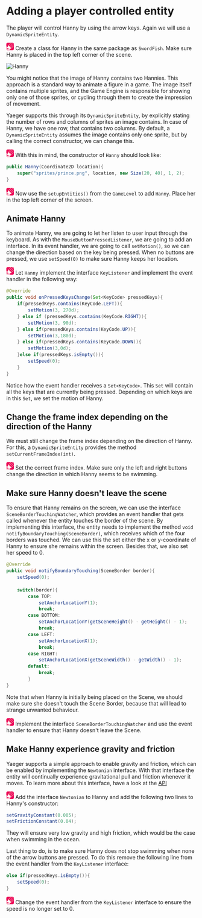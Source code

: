 # Adding a player controlled entity

The player will control Hanny by using the arrow keys. Again we will use
a `DynamicSpriteEntity`.

![Edit](images/edit.png) Create a class for Hanny in the same package as
`SwordFish`. Make sure Hanny is placed in the top left corner of the scene.

![Hanny](images/game/prince.png)

You might notice that the image of Hanny contains two Hannies. This approach is
a standard way to animate a figure in a game. The image itself contains multiple
sprites, and the Game Engine is responsible for showing only one of those
sprites, or cycling through them to create the impression of movement.

Yaeger supports this through its `DynamicSpriteEntity`, by explicitly stating
the number of rows and columns of sprites an image contains. In case of Hanny,
we have one row, that contains two columns. By default, a `DynamicSpriteEntity`
assumes the image contains only one sprite, but by calling the correct
constructor, we can change this.

![Edit](images/edit.png) With this in mind, the constructor of `Hanny` should
look like:

```java
public Hanny(Coordinate2D location){
    super("sprites/prince.png", location, new Size(20, 40), 1, 2);
}
```

![Edit](images/edit.png) Now use the `setupEntities()` from the `GameLevel` to
add `Hanny`. Place her in the top left corner of the screen.

## Animate Hanny

To animate Hanny, we are going to let her listen to user input through the
keyboard. As with the `MouseButtonPressedListener`, we are going to add an 
interface. In its event handler, we are going to call `setMotion()`, so we 
can change the direction based on the key being pressed. When no buttons are 
pressed, we use `setSpeed(0)` to make sure Hanny keeps her location.

![Edit](images/edit.png) Let `Hanny` implement the interface `KeyListener` and
implement the event handler in the following way:

```java
@Override
public void onPressedKeysChange(Set<KeyCode> pressedKeys){
    if(pressedKeys.contains(KeyCode.LEFT)){
        setMotion(3, 270d);
    } else if (pressedKeys.contains(KeyCode.RIGHT)){
        setMotion(3, 90d);
    } else if(pressedKeys.contains(KeyCode.UP)){
        setMotion(3,180d);
    } else if(pressedKeys.contains(KeyCode.DOWN)){
        setMotion(3,0d);
    }else if(pressedKeys.isEmpty()){
        setSpeed(0);
    }
}
```

Notice how the event handler receives a `Set<KeyCode>`. This `Set` will contain
all the keys that are currently being pressed. Depending on which keys are in
this `Set`, we set the motion of Hanny.

## Change the frame index depending on the direction of the Hanny

We must still change the frame index depending on the direction of Hanny. For
this, a `DynamicSpriteEntity` provides the method ` setCurrentFrameIndex(int)`.

![Edit](images/edit.png) Set the correct frame index. Make sure only the left
and right buttons change the direction in which Hanny seems to be swimming.

## Make sure Hanny doesn't leave the scene

To ensure that Hanny remains on the screen, we can use the interface 
`SceneBorderTouchingWatcher`, which provides an event handler that gets called 
whenever the entity touches the border of the scene. By implementing this 
interface, the entity needs to implement the method 
`void notifyBoundaryTouching(SceneBorder)`, which receives which of the four 
borders was touched. We can use this the set either the x or 
y-coordinate of Hanny to ensure she remains within the screen. Besides that, we
also set her speed to 0.

```java
@Override
public void notifyBoundaryTouching(SceneBorder border){
    setSpeed(0);

    switch(border){
        case TOP:
            setAnchorLocationY(1);
            break;
        case BOTTOM:
            setAnchorLocationY(getSceneHeight() - getHeight() - 1);
            break;
        case LEFT:
            setAnchorLocationX(1);
            break;
        case RIGHT:
            setAnchorLocationX(getSceneWidth() - getWidth() - 1);
        default:
            break;
        }
}
```

Note that when Hanny is initially being placed on the Scene, we should make sure
she doesn't touch the Scene Border, because that will lead to strange unwanted
behaviour.

![Edit](images/edit.png) Implement the interface `SceneBorderTouchingWatcher`
and use the event handler to ensure that Hanny doesn't leave the Scene.

## Make Hanny experience gravity and friction

Yaeger supports a simple approach to enable gravity and friction, which can be
enabled by implementing the `Newtonian` interface. With that interface the 
entity will continually experience gravitational pull and friction whenever 
it moves. To learn more about this interface, have a look at
the [API](https://han-yaeger.github.io/yaeger/hanyaeger/com/github/hanyaeger/core/entities/motion/Movable.html)

![Edit](images/edit.png) Add the interface `Newtonian` to Hanny and add the
following two lines to Hanny's constructor:

```java
setGravityConstant(0.005);
setFrictionConstant(0.04);
```

They will ensure very low gravity and high friction, which would be the case
when swimming in the ocean.

Last thing to do, is to make sure Hanny does not stop swimming when none of the
arrow buttons are pressed. To do this remove the following line from the event
handler from the `KeyListener` interface:

```java
else if(pressedKeys.isEmpty()){
    setSpeed(0);
}
```

![Edit](images/edit.png) Change the event handler from the `KeyListener`
interface to ensure the speed is no longer set to 0.
